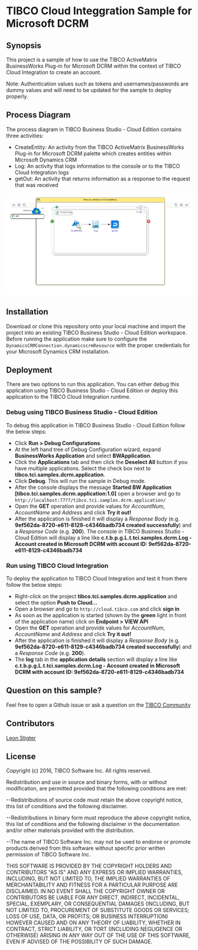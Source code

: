 # TIBCO Cloud Integgration Sample for Microsoft DCRM
## Synopsis
This project is a sample of how to use the TIBCO ActiveMatrix BusinessWorks Plug-in for Microsoft DCRM within the context of TIBCO Cloud Integration to create an account.

Note: Authentication values such as tokens and usernames/passwords are dummy values and will need to be updated for the sample to deploy properly.

## Process Diagram
The process diagram in TIBCO Business Studio - Cloud Edition contains three activities:
* CreateEntity: An activity from the TIBCO ActiveMatrix BusinessWorks Plug-in for Microsoft DCRM palette which creates entities within Microsoft Dynamics CRM
* Log: An activity that logs information to the console or to the TIBCO Cloud Integration logs
* getOut: An activity that returns information as a response to the request that was received

![Process Diagram](CreateAccount.png "The process diagram for this sample")

## Installation
Download or clone this repository onto your local machine and import the project into an existing TIBCO Business Studio - Cloud Edition workspace. Before running the application make sure to configure the `DynamicsCRMConnection.dynamicscrmResource` with the proper credentials for your Microsoft Dynamics CRM installation.

## Deployment
There are two options to run this application. You can either debug this application using TIBCO Business Studio - Cloud Edition or deploy this application to the TIBCO Cloud Integration runtime.

### Debug using TIBCO Business Studio - Cloud Edition
To debug this application in TIBCO Business Studio - Cloud Edition follow the below steps:
* Click **Run > Debug Configurations**.
* At the left hand tree of Debug Configuration wizard, expand **BusinessWorks Application** and select **BWApplication**.
* Click the **Applications** tab and then click the **Deselect All** button if you have multiple applications. Select the check box next to **tibco.tci.samples.dcrm.application**.
* Click **Debug**. This will run the sample in Debug mode.
* After the console displays the message **Started BW Application [tibco.tci.samples.dcrm.application:1.0]** open a browser and go to `http://localhost:7777/tibco.tci.samples.dcrm.application/`
* Open the **GET** operation and provide values for _AccountNum_, _AccountName_ and _Address_ and click **Try it out!**
* After the application is finished it will display a _Response Body_ (e.g. **9ef562da-8720-e611-8129-c4346badb734 created successfully**) and a _Response Code_ (e.g. **200**). The console in TIBCO Business Studio - Cloud Edition will display a line like **c.t.b.p.g.L.t.tci.samples.dcrm.Log - Account created in Microsoft DCRM with account ID: 9ef562da-8720-e611-8129-c4346badb734**

### Run using TIBCO Cloud Integration
To deploy the application to TIBCO Cloud Integration and test it from there follow the below steps:
* Right-click on the project **tibco.tci.samples.dcrm.application** and select the option **Push to Cloud...**
* Open a browser and go to `http://cloud.tibco.com` and click **sign in**
* As soon as the application is started (shown by the **green** light in front of the application name) click on **Endpoint > VIEW API**
* Open the **GET** operation and provide values for _AccountNum_, _AccountName_ and _Address_ and click **Try it out!**
* After the application is finished it will display a _Response Body_ (e.g. **9ef562da-8720-e611-8129-c4346badb734 created successfully**) and a _Response Code_ (e.g. **200**).
* The **log** tab in the **application details** section will display a line like **c.t.b.p.g.L.t.tci.samples.dcrm.Log - Account created in Microsoft DCRM with account ID: 9ef562da-8720-e611-8129-c4346badb734**

## Question on this sample?
Feel free to open a Github issue or ask a question on the [TIBCO Community](https://community.tibco.com)

## Contributors
[Leon Stigter](https://github.com/retgits)

## License
Copyright (c) 2016, TIBCO Software Inc.
All rights reserved.

Redistribution and use in source and binary forms, with or without
modification, are permitted provided that the following conditions are
met:

--Redistributions of source code must retain the above copyright notice,
this list of conditions and the following disclaimer.

--Redistributions in binary form must reproduce the above copyright
notice, this list of conditions and the following disclaimer in the
documentation and/or other materials provided with the distribution.

--The name of TIBCO Software Inc. may not be used to endorse or promote
products derived from this software without specific prior written
permission of TIBCO Software Inc.


THIS SOFTWARE IS PROVIDED BY THE COPYRIGHT HOLDERS AND CONTRIBUTORS "AS
IS" AND ANY EXPRESS OR IMPLIED WARRANTIES, INCLUDING, BUT NOT LIMITED TO,
THE IMPLIED WARRANTIES OF MERCHANTABILITY AND FITNESS FOR A PARTICULAR
PURPOSE ARE DISCLAIMED. IN NO EVENT SHALL THE COPYRIGHT OWNER OR
CONTRIBUTORS BE LIABLE FOR ANY DIRECT, INDIRECT, INCIDENTAL, SPECIAL,
EXEMPLARY, OR CONSEQUENTIAL DAMAGES (INCLUDING, BUT NOT LIMITED TO,
PROCUREMENT OF SUBSTITUTE GOODS OR SERVICES; LOSS OF USE, DATA, OR
PROFITS; OR BUSINESS INTERRUPTION) HOWEVER CAUSED AND ON ANY THEORY OF
LIABILITY, WHETHER IN CONTRACT, STRICT LIABILITY, OR TORT (INCLUDING
NEGLIGENCE OR OTHERWISE) ARISING IN ANY WAY OUT OF THE USE OF THIS
SOFTWARE, EVEN IF ADVISED OF THE POSSIBILITY OF SUCH DAMAGE.
